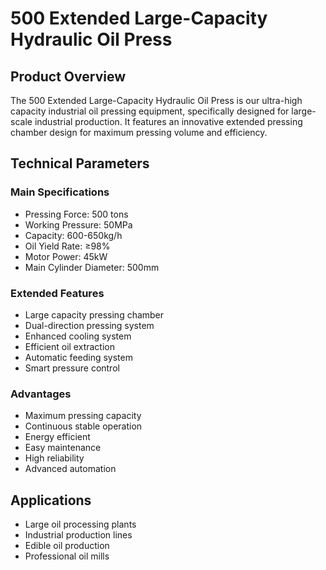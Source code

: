 # 500 Extended Large-Capacity Hydraulic Oil Press

## Product Overview

The 500 Extended Large-Capacity Hydraulic Oil Press is our ultra-high capacity industrial oil pressing equipment, specifically designed for large-scale industrial production. It features an innovative extended pressing chamber design for maximum pressing volume and efficiency.

## Technical Parameters

### Main Specifications
- Pressing Force: 500 tons
- Working Pressure: 50MPa
- Capacity: 600-650kg/h
- Oil Yield Rate: ≥98%
- Motor Power: 45kW
- Main Cylinder Diameter: 500mm

### Extended Features
- Large capacity pressing chamber
- Dual-direction pressing system
- Enhanced cooling system
- Efficient oil extraction
- Automatic feeding system
- Smart pressure control

### Advantages
- Maximum pressing capacity
- Continuous stable operation
- Energy efficient
- Easy maintenance
- High reliability
- Advanced automation

## Applications

- Large oil processing plants
- Industrial production lines
- Edible oil production
- Professional oil mills
